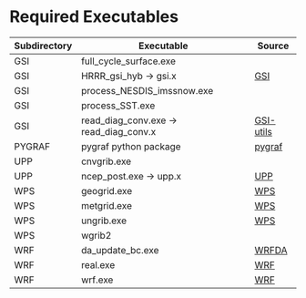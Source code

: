 # Required Executables

| Subdirectory | Executable | Source |
|--------------|------------|--------|
| GSI | full\_cycle\_surface.exe | |
| GSI | HRRR\_gsi\_hyb -> gsi.x | [GSI](https://github.com/NOAA-EMC/GSI) |
| GSI | process\_NESDIS\_imssnow.exe | |
| GSI | process\_SST.exe | |
| GSI | read\_diag\_conv.exe -> read\_diag\_conv.x | [GSI-utils](https://github.com/NOAA-EMC/GSI-utils) |
| PYGRAF | pygraf python package | [pygraf](https://github.com/NOAA-GSL/pygraf) |
| UPP | cnvgrib.exe | |
| UPP | ncep\_post.exe -> upp.x | [UPP](https://github.com/NOAA-EMC/UPP) |
| WPS | geogrid.exe | [WPS](https://www2.mmm.ucar.edu/wrf/users/download/get_source.html) |
| WPS | metgrid.exe | [WPS](https://www2.mmm.ucar.edu/wrf/users/download/get_source.html) |
| WPS | ungrib.exe | [WPS](https://www2.mmm.ucar.edu/wrf/users/download/get_source.html) |
| WPS | wgrib2 | |
| WRF | da\_update\_bc.exe | [WRFDA](https://www2.mmm.ucar.edu/wrf/users/download/get_source.html) |
| WRF | real.exe | [WRF](https://www2.mmm.ucar.edu/wrf/users/download/get_source.html) |
| WRF | wrf.exe | [WRF](https://www2.mmm.ucar.edu/wrf/users/download/get_source.html) |
